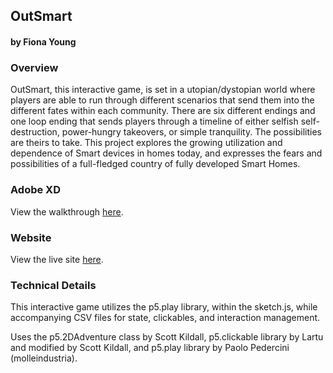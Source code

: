 ## OutSmart
#### by Fiona Young



### Overview
OutSmart, this interactive game, is set in a utopian/dystopian world where players are able to run through different scenarios that send them into the different fates within each community. There are six different endings and one loop ending that sends players through a timeline of either selfish self-destruction, power-hungry takeovers, or simple tranquility. The possibilities are theirs to take. This project explores the growing utilization and dependence of Smart devices in homes today, and expresses the fears and possibilities of a full-fledged country of fully developed Smart Homes.

### Adobe XD
View the walkthrough [here](https://xd.adobe.com/view/9f2a34b5-b177-4616-8236-6f519cba68f3-ca79/).

### Website
View the live site [here](https://xarts.usfca.edu/~fwyoung/OutSmart/).

### Technical Details
This interactive game utilizes the p5.play library, within the sketch.js, while accompanying CSV files for state, clickables, and interaction management.

Uses the p5.2DAdventure class by Scott Kildall, p5.clickable library by Lartu and modified by Scott Kildall, and p5.play library by Paolo Pedercini (molleindustria).